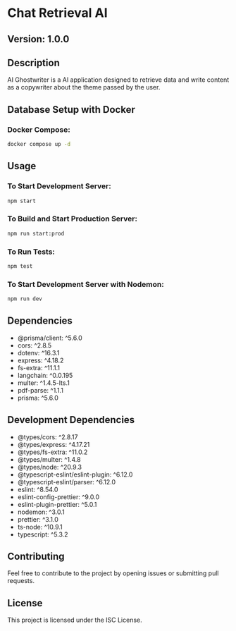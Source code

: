 # Chat Retrieval AI

## Version: 1.0.0

## Description

AI Ghostwriter is a AI application designed to retrieve data and write content as a copywriter about the theme passed by the user.

## Database Setup with Docker

### Docker Compose:

```bash
docker compose up -d
```

## Usage

### To Start Development Server:

```bash
npm start
```

### To Build and Start Production Server:

```bash
npm run start:prod
```

### To Run Tests:

```bash
npm test
```

### To Start Development Server with Nodemon:

```bash
npm run dev
```

## Dependencies

- @prisma/client: ^5.6.0
- cors: ^2.8.5
- dotenv: ^16.3.1
- express: ^4.18.2
- fs-extra: ^11.1.1
- langchain: ^0.0.195
- multer: ^1.4.5-lts.1
- pdf-parse: ^1.1.1
- prisma: ^5.6.0

## Development Dependencies

- @types/cors: ^2.8.17
- @types/express: ^4.17.21
- @types/fs-extra: ^11.0.2
- @types/multer: ^1.4.8
- @types/node: ^20.9.3
- @typescript-eslint/eslint-plugin: ^6.12.0
- @typescript-eslint/parser: ^6.12.0
- eslint: ^8.54.0
- eslint-config-prettier: ^9.0.0
- eslint-plugin-prettier: ^5.0.1
- nodemon: ^3.0.1
- prettier: ^3.1.0
- ts-node: ^10.9.1
- typescript: ^5.3.2

## Contributing

Feel free to contribute to the project by opening issues or submitting pull requests.

## License

This project is licensed under the ISC License.
